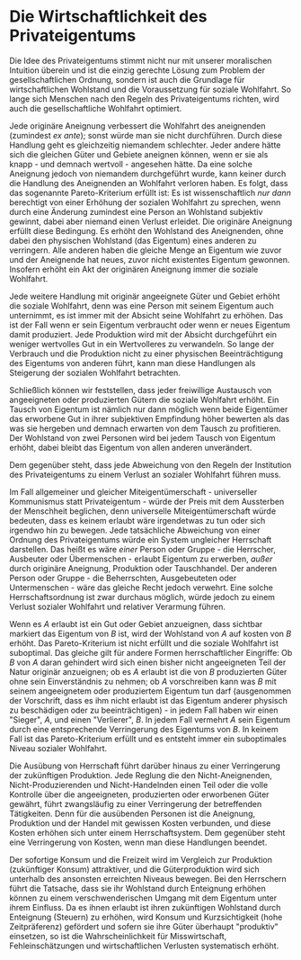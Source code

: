 Die Wirtschaftlichkeit des Privateigentums
==========================================

Die Idee des Privateigentums stimmt nicht nur mit unserer moralischen
Intuition überein und ist die einzig gerechte Lösung zum Problem der
gesellschaftlichen Ordnung, sondern ist auch die Grundlage für
wirtschaftlichen Wohlstand und die Voraussetzung für soziale Wohlfahrt.
So lange sich Menschen nach den Regeln des Privateigentums richten, wird
auch die gesellschaftliche Wohlfahrt optimiert.

Jede originäre Aneignung verbessert die Wohlfahrt des aneignenden
(zumindest *ex ante*); sonst würde man sie nicht durchführen. Durch diese
Handlung geht es gleichzeitig niemandem schlechter. Jeder andere hätte
sich die gleichen Güter und Gebiete aneignen können, wenn er sie als
knapp - und demnach wertvoll - angesehen hätte. Da eine solche Aneignung
jedoch von niemandem durchgeführt wurde, kann keiner durch die Handlung
des Aneignenden an Wohlfahrt verloren haben. Es folgt, dass das
sogenannte Pareto-Kriterium erfüllt ist: Es ist wissenschaftlich *nur
dann* berechtigt von einer Erhöhung der sozialen Wohlfahrt zu sprechen,
wenn durch eine Änderung zumindest eine Person an Wohlstand subjektiv
gewinnt, dabei aber niemand einen Verlust erleidet. Die originäre
Aneignung erfüllt diese Bedingung. Es erhöht den Wohlstand des
Aneignenden, ohne dabei den physischen Wohlstand (das Eigentum) eines
anderen zu verringern. Alle anderen haben die gleiche Menge an Eigentum
wie zuvor und der Aneignende hat neues, zuvor nicht existentes Eigentum
gewonnen. Insofern erhöht ein Akt der originären Aneignung immer die
soziale Wohlfahrt.

Jede weitere Handlung mit originär angeeignete Güter und Gebiet erhöht
die soziale Wohlfahrt, denn was eine Person mit seinem Eigentum auch
unternimmt, es ist immer mit der Absicht seine Wohlfahrt zu erhöhen. Das
ist der Fall wenn er sein Eigentum verbraucht oder wenn er neues
Eigentum damit produziert. Jede Produktion wird mit der Absicht
durchgeführt ein weniger wertvolles Gut in ein Wertvolleres zu
verwandeln. So lange der Verbrauch und die Produktion nicht zu einer
physischen Beeinträchtigung des Eigentums von anderen führt, kann man
diese Handlungen als Steigerung der sozialen Wohlfahrt betrachten.

Schließlich können wir feststellen, dass jeder freiwillige Austausch von
angeeigneten oder produzierten Gütern die soziale Wohlfahrt erhöht. Ein
Tausch von Eigentum ist nämlich nur dann möglich wenn beide Eigentümer
das erworbene Gut in ihrer subjektiven Empfindung höher bewerten als das
was sie hergeben und demnach erwarten von dem Tausch zu profitieren.
Der Wohlstand von zwei Personen wird bei jedem Tausch von Eigentum
erhöht, dabei bleibt das Eigentum von allen anderen unverändert.

Dem gegenüber steht, dass jede Abweichung von den Regeln der Institution
des Privateigentums zu einem Verlust an sozialer Wohlfahrt führen muss.

Im Fall allgemeiner und gleicher Miteigentümerschaft - universeller
Kommunismus statt Privateigentum - würde der Preis mit dem Aussterben
der Menschheit beglichen, denn universelle Miteigentümerschaft würde
bedeuten, dass es keinem erlaubt wäre irgendetwas zu tun oder sich
irgendwo hin zu bewegen. Jede tatsächliche Abweichung von einer Ordnung
des Privateigentums würde ein System ungleicher Herrschaft darstellen.
Das heißt es wäre *einer* Person oder Gruppe - die Herrscher, Ausbeuter
oder Übermenschen - erlaubt Eigentum zu erwerben, *außer* durch
originäre Aneignung, Produktion oder Tauschhandel. Der anderen Person
oder Gruppe - die Beherrschten, Ausgebeuteten oder Untermenschen - wäre
das gleiche Recht jedoch verwehrt. Eine solche Herrschaftsordnung ist
zwar durchaus möglich, würde jedoch zu einem Verlust sozialer Wohlfahrt
und relativer Verarmung führen.

Wenn es *A* erlaubt ist ein Gut oder Gebiet anzueignen, dass sichtbar
markiert das Eigentum von *B* ist, wird der Wohlstand von *A* auf kosten
von *B* erhöht. Das Pareto-Kriterium ist nicht erfüllt und die soziale
Wohlfahrt ist suboptimal. Das gleiche gilt für andere Formen
herrschaftlicher Eingriffe: Ob *B* von *A* daran gehindert wird sich
einen bisher nicht angeeigneten Teil der Natur originär anzueignen; ob
es *A* erlaubt ist die von *B* produzierten Güter ohne sein
Einverständnis zu nehmen; ob *A* vorschreiben kann was *B* mit seinem
angeeignetem oder produziertem Eigentum tun darf (ausgenommen der
Vorschrift, dass es ihm nicht erlaubt ist das Eigentum anderer physisch
zu beschädigen oder zu beeinträchtigen) - in jedem Fall haben wir einen
"Sieger", *A*, und einen "Verlierer", *B*. In jedem Fall vermehrt *A*
sein Eigentum durch eine entsprechende Verringerung des Eigentums von
*B*. In keinem Fall ist das Pareto-Kriterium erfüllt und es entsteht
immer ein suboptimales Niveau sozialer Wohlfahrt.

Die Ausübung von Herrschaft führt darüber hinaus zu einer Verringerung
der zukünftigen Produktion. Jede Reglung die den Nicht-Aneignenden,
Nicht-Produzierenden und Nicht-Handelnden einen Teil oder die volle
Kontrolle über die angeeigneten, produzierten oder erworbenen Güter
gewährt, führt zwangsläufig zu einer Verringerung der betreffenden
Tätigkeiten. Denn für die ausübenden Personen ist die Aneignung,
Produktion und der Handel mit gewissen Kosten verbunden, und diese
Kosten erhöhen sich unter einem Herrschaftsystem. Dem gegenüber steht
eine Verringerung von Kosten, wenn man diese Handlungen beendet.

Der sofortige Konsum und die Freizeit wird im Vergleich zur Produktion
(zukünftiger Konsum) attraktiver, und die Güterproduktion wird sich
unterhalb des ansonsten erreichten Niveaus bewegen. Bei den Herrschern
führt die Tatsache, dass sie ihr Wohlstand durch Enteignung erhöhen
können zu einem verschwenderischen Umgang mit dem Eigentum unter ihrem
Einfluss. Da es ihnen erlaubt ist ihren zukünftigen Wohlstand durch
Enteignung (Steuern) zu erhöhen, wird Konsum und Kurzsichtigkeit (hohe
Zeitpräferenz) gefördert und sofern sie ihre Güter überhaupt "produktiv"
einsetzen, so ist die Wahrscheinlichkeit für Misswirtschaft,
Fehleinschätzungen und wirtschaftlichen Verlusten systematisch erhöht.

